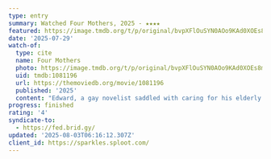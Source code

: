 ```yaml
---
type: entry
summary: Watched Four Mothers, 2025 - ★★★★
featured: https://image.tmdb.org/t/p/original/bvpXFlOuSYN0AOo9KAd0XOEs8mX.jpg
date: '2025-07-29'
watch-of:
  type: cite
  name: Four Mothers
  photo: https://image.tmdb.org/t/p/original/bvpXFlOuSYN0AOo9KAd0XOEs8mX.jpg
  uid: tmdb:1081196
  url: https://themoviedb.org/movie/1081196
  published: '2025'
  content: "Edward, a gay novelist saddled with caring for his elderly mother, finally finds himself on the brink of literary success. With pressure to go on a US book tour mounting, the last thing Edward needs is his friends jetting off to Spain for an impromptu Pride holiday, leaving their mothers on his doorstep!\_Over a chaotic weekend, he has to juggle his burgeoning career with the care of four eccentric, combative, and wildly different ladies."
progress: finished
rating: '4'
syndicate-to:
  - https://fed.brid.gy/
updated: '2025-08-03T06:16:12.307Z'
client_id: https://sparkles.sploot.com/
---
```


